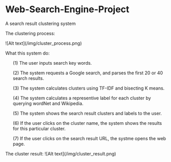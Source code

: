 # Web-Search-Engine-Project
A search result clustering system
<p>
The clustering process:
<p>
![Alt text](/img/cluster_process.png)

<p>
What this system do:
<ol>(1) The user inputs search key words.</ol>
<ol>(2) The system requests a Google search, and parses the first 20 or 40 search results.</ol>
<ol>(3) The system calculates clusters using TF-IDF and bisecting K means.</ol>
<ol>(4) The system calculates a representive label for each cluster by querying wordNet and Wikipedia.</ol>
<ol>(5) The system shows the search result clusters and labels to the user.</ol>
<ol>(6) If the user clicks on the cluster name, the system shows the results for this particular cluster.</ol>
<ol>(7) If the user clicks on the search result URL, the systme opens the web page.</ol>
<p>
<p>
The cluster result:
![Alt text](/img/cluster_result.png)
